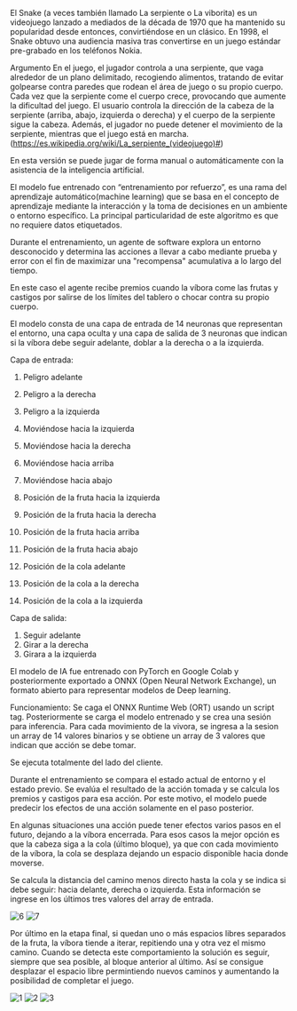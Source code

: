 El Snake (a veces también llamado La serpiente o La viborita) es un videojuego lanzado a mediados de la década de 1970 que ha mantenido su popularidad desde entonces, convirtiéndose en un clásico. En 1998, el Snake obtuvo una audiencia masiva tras convertirse en un juego estándar pre-grabado en los teléfonos Nokia.

Argumento
En el juego, el jugador controla a una serpiente, que vaga alrededor de un plano delimitado, recogiendo alimentos, tratando de evitar golpearse contra paredes que rodean el área de juego o su propio cuerpo. Cada vez que la serpiente come el cuerpo crece, provocando que aumente la dificultad del juego. El usuario controla la dirección de la cabeza de la serpiente (arriba, abajo, izquierda o derecha) y el cuerpo de la serpiente sigue la cabeza. Además, el jugador no puede detener el movimiento de la serpiente, mientras que el juego está en marcha.
(https://es.wikipedia.org/wiki/La_serpiente_(videojuego)#)

En esta versión se puede jugar de forma manual o automáticamente con la asistencia de la inteligencia artificial.

El modelo fue entrenado con “entrenamiento por refuerzo”, es una rama del aprendizaje automático(machine learning) que se basa en el concepto de aprendizaje mediante la interacción y la toma de decisiones en un ambiente o entorno específico. 
La principal particularidad de este algoritmo es que no requiere datos etiquetados.

Durante el entrenamiento, un agente de software explora un entorno desconocido y determina las acciones a llevar a cabo mediante prueba y error con el fin de maximizar una "recompensa" acumulativa a lo largo del tiempo.

En este caso el agente recibe premios cuando la víbora come las frutas y castigos por salirse de los límites del tablero o chocar contra su propio cuerpo.

El modelo consta de una capa de entrada de 14 neuronas que representan el entorno, una capa oculta y una capa de salida de 3 neuronas que indican si la víbora debe seguir adelante, doblar a la derecha o a la izquierda.

Capa de entrada:
1.	Peligro adelante
2.	Peligro a la derecha
3.	Peligro a la izquierda

4.	Moviéndose hacia la izquierda
5.	Moviéndose hacia la derecha
6.	Moviéndose hacia arriba
7.	Moviéndose hacia abajo

8.	Posición de la fruta hacia la izquierda
9.	Posición de la fruta hacia la derecha
10.	Posición de la fruta hacia arriba
11.	Posición de la fruta hacia abajo

12.	Posición de la cola adelante
13.	Posición de la cola a la derecha
14.	Posición de la cola a la izquierda

Capa de salida:
1.	Seguir adelante
2.	Girar a la derecha
3.	Girara a la izquierda

El modelo de IA fue entrenado con PyTorch en Google Colab y posteriormente exportado a ONNX (Open Neural Network Exchange), un formato abierto para representar modelos de Deep learning.

Funcionamiento:
Se caga el ONNX Runtime Web (ORT) usando un script tag.
Posteriormente se carga el modelo entrenado y se crea una sesión para inferencia.
Para cada movimiento de la vivora, se ingresa a la sesion un array de 14 valores binarios y se obtiene un array de 3 valores que indican que acción se debe tomar.

Se ejecuta totalmente del lado del cliente.

Durante el entrenamiento se compara el estado actual de entorno y el estado previo.
Se evalúa el resultado de la acción tomada y se calcula los premios y castigos para esa acción.
Por este motivo, el modelo puede predecir los efectos de una acción solamente en el paso posterior.

En algunas situaciones una acción puede tener efectos varios pasos en el futuro, dejando a la víbora encerrada.
Para esos casos la mejor opción es que la cabeza siga a la cola (último bloque), ya que con cada movimiento de la víbora, la cola se desplaza dejando un espacio disponible hacia donde moverse.

Se calcula la distancia del camino menos directo hasta la cola y se indica si debe seguir: hacia delante, derecha o izquierda.
Esta información se ingrese en los últimos tres valores del array de entrada.

![6](https://github.com/ElMarcelis/Snake/assets/135712335/0e5bc765-5ea7-4fd5-9e88-38da0fc14c14)
![7](https://github.com/ElMarcelis/Snake/assets/135712335/9aa261d6-9e40-4449-8fb3-42fe6296ca43)

Por último en la etapa final, si quedan uno o más espacios libres separados de la fruta, la víbora tiende a iterar, repitiendo una y otra vez el mismo camino.
Cuando se detecta este comportamiento la solución es seguir, siempre que sea posible, al bloque anterior al último.
Así se consigue desplazar el espacio libre permintiendo nuevos caminos y aumentando la posibilidad de completar el juego.

![1](https://github.com/ElMarcelis/Snake/assets/135712335/d9f96549-2e14-4f7c-a252-2b658c5f186d)
![2](https://github.com/ElMarcelis/Snake/assets/135712335/e4d777b7-a2e1-4407-bdea-7318ce02ce86)
![3](https://github.com/ElMarcelis/Snake/assets/135712335/eeb7496d-fa8e-4987-8a18-4565a4ea860e)

